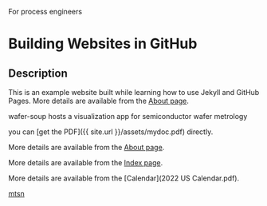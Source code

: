 For process engineers

# Building Websites in GitHub

## Description
This is an example website built while learning how to use Jekyll and GitHub Pages.
More details are available from the [About page](about).

wafer-soup hosts a visualization app for semiconductor wafer metrology



you can [get the PDF]({{ site.url }}/assets/mydoc.pdf) directly.

More details are available from the [About page](about).

More details are available from the [Index page](index).


More details are available from the [Calendar](2022 US Calendar.pdf).

[mtsn](http://www.example.com)


